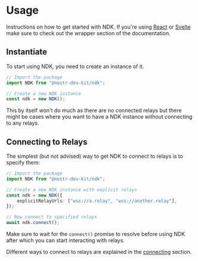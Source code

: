 # Usage

Instructions on how to get started with NDK. 
If you're using [React](/react/README.html) or [Svelte](/svelte/README.html) make sure to check out the wrapper section 
of the documentation.

## Instantiate

To start using NDK, you need to create an instance of it.


```ts
// Import the package
import NDK from "@nostr-dev-kit/ndk";

// Create a new NDK instance
const ndk = new NDK();
```

This by itself won't do much as there are no connected relays but there might be cases
where you want to have a NDK instance without connecting to any relays.

## Connecting to Relays

The simplest (but not advised) way to get NDK to connect to relays is to specify them:

```ts
// Import the package
import NDK from "@nostr-dev-kit/ndk";

// Create a new NDK instance with explicit relays
const ndk = new NDK({
    explicitRelayUrls: ["wss://a.relay", "wss://another.relay"],
});

// Now connect to specified relays
await ndk.connect();
```

Make sure to wait for the `connect()` promise to resolve before using NDK after which
you can start interacting with relays.

Different ways to connect to relays are explained in the [connecting](/core/docs/fundamentals/connecting.md) section.


